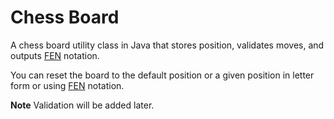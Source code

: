 # Chess Board
A chess board utility class in Java that stores position, validates moves, and outputs [FEN] notation.

You can reset the board to the default position or a given position in letter form or using [FEN] notation.

**Note** Validation will be added later.

[FEN]: https://en.wikipedia.org/wiki/Forsyth–Edwards_Notation